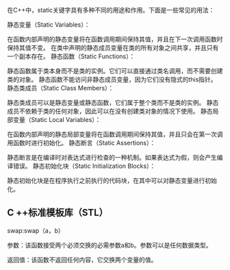 在C++中，static关键字具有多种不同的用途和作用。下面是一些常见的用法：

静态变量（Static Variables）：

在函数内部声明的静态变量将在函数调用期间保持其值，并且在下一次调用函数时保持其值不变。
在类中声明的静态成员变量在类的所有对象之间共享，并且只有一个副本存在。
静态函数（Static Functions）：

静态函数属于类本身而不是类的实例。它们可以直接通过类名调用，而不需要创建类的对象。
静态函数不能访问非静态成员变量，因为它们没有隐式的this指针。
静态类成员（Static Class Members）：

静态类成员可以是静态变量或静态函数，它们属于整个类而不是类的实例。
静态成员不依赖于类的任何对象，因此可以在没有创建类对象的情况下使用。
静态局部变量（Static Local Variables）：

在函数内部声明的静态局部变量将在函数调用期间保持其值，并且只会在第一次调用函数时进行初始化。
静态断言（Static Assertions）：

静态断言是在编译时对表达式进行检查的一种机制。如果表达式为假，则会产生编译错误。
静态初始化块（Static Initialization Blocks）：

静态初始化块是在程序执行之前执行的代码块，在其中可以对静态变量进行初始化。

## C ++标准模板库（STL）
swap:swap（a，b）

参数：该函数接受两个必须交换的必需参数a和b。参数可以是任何数据类型。

返回值：该函数不返回任何内容，它交换两个变量的值。
